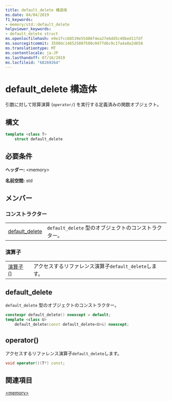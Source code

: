 ```yaml
---
title: default_delete 構造体
ms.date: 04/04/2019
f1_keywords:
- memory/std::default_delete
helpviewer_keywords:
- default_delete struct
ms.openlocfilehash: e9e1fcc68539e55486f4ea27e6dd5c49bed11fdf
ms.sourcegitcommit: 3590dc146525807500c0477d6c9c17a4a8a2d658
ms.translationtype: MT
ms.contentlocale: ja-JP
ms.lasthandoff: 07/16/2019
ms.locfileid: "68269264"
---
```

# <a name="defaultdelete-struct"></a>default_delete 構造体

引数に対して除算演算 (`operator/`) を実行する定義済みの関数オブジェクト。

## <a name="syntax"></a>構文

```cpp
template <class T>
    struct default_delete
```

## <a name="requirements"></a>必要条件

**ヘッダー:** \<memory>

**名前空間:** std

## <a name="members"></a>メンバー

### <a name="constructors"></a>コンストラクター

|||
|-|-|
|[default_delete](#default_delete)|`default_delete` 型のオブジェクトのコンストラクター。|

### <a name="operators"></a>演算子

|||
|-|-|
|[演算子 ()](#op_paren)|アクセスするリファレンス演算子`default_delete`します。|

## <a name="default_delete"></a> default_delete

`default_delete` 型のオブジェクトのコンストラクター。

```cpp
constexpr default_delete() noexcept = default;
template <class U>
    default_delete(const default_delete<U>&) noexcept;
```

## <a name="op_paren"></a> operator()

アクセスするリファレンス演算子`default_delete`します。

```cpp
void operator()(T*) const;
```

## <a name="see-also"></a>関連項目

[\<memory>](../standard-library/memory.md)
